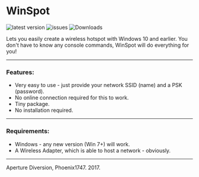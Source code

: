 # WinSpot
![latest version](https://img.shields.io/github/release/aperture-diversion/windows-hotspot.svg) ![issues](https://img.shields.io/github/issues/aperture-diversion/windows-hotspot.svg) ![Downloads](https://img.shields.io/github/downloads/aperture-diversion/windows-hotspot/latest/total.svg)


Lets you easily create a wireless hotspot with Windows 10 and earlier.
You don't have to know any console commands, WinSpot will do everything for you!

---

### Features:

* Very easy to use - just provide your network SSID (name) and a PSK (password).
* No online connection required for this to work.
* Tiny package.
* No installation required.

---

### Requirements:

* Windows - any new version (Win 7+) will work.
* A Wireless Adapter, which is able to host a network - obviously.

---

Aperture Diversion, Phoenix1747. 2017.
